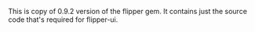 This is copy of 0.9.2 version of the flipper gem. It contains just the source code that's required for flipper-ui.
